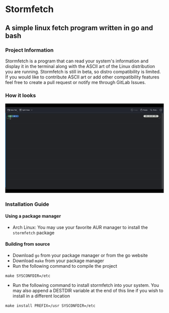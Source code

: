 
# Stormfetch
## A simple linux fetch program written in go and bash

### Project Information
Stormfetch is a program that can read your system's information and display it in the terminal along with the ASCII art of the Linux distribution you are running.
Stormfetch is still in beta, so distro compatibility is limited. If you would like to contribute ASCII art or add other compatibility features feel free to create a pull request or notify me through GitLab Issues.

### How it looks
![Stormfetch gif](media/stormfetch.gif)

### Installation Guide
#### Using a package manager
- Arch Linux: You may use your favorite AUR manager to install the `stormfetch` package
#### Building from source
- Download `go` from your package manager or from the go website
- Download `make` from your package manager
- Run the following command to compile the project
```
make SYSCONFDIR=/etc
```
- Run the following command to install stormfetch into your system. You may also append a DESTDIR variable at the end of this line if you wish to install in a different location
```
make install PREFIX=/usr SYSCONFDIR=/etc
```
